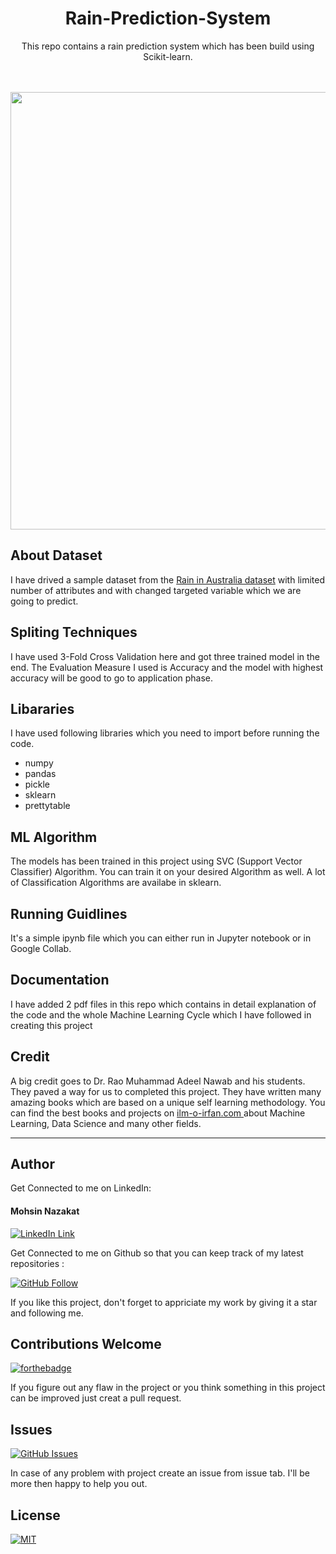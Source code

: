 <h1 align="center">Rain-Prediction-System</h1>
<p align="center"> This repo contains a rain prediction system which has been build using Scikit-learn.</p> <br> <br>

<a href="#">
  <div align="center">
    <img src="https://upload.wikimedia.org/wikipedia/commons/thumb/0/05/Scikit_learn_logo_small.svg/1200px-Scikit_learn_logo_small.svg.png" width='700'/>
  </div>
</a>

## About Dataset

I have drived a sample dataset from the <a href="https://www.kaggle.com/jsphyg/weather-dataset-rattle-package"> Rain in Australia dataset</a> with limited number of attributes and with changed targeted variable which we are going to predict.

## Spliting Techniques

I have used 3-Fold Cross Validation here and got three trained model in the end. The Evaluation Measure I used is Accuracy and the model with highest accuracy will be good to go to application phase.

## Libararies

I have used following libraries which you need to import before running the code.

- numpy
- pandas
- pickle
- sklearn
- prettytable

## ML Algorithm

The models has been trained in this project using SVC (Support Vector Classifier) Algorithm. You can train it on your desired Algorithm as well. A lot of Classification Algorithms are availabe in sklearn.

## Running Guidlines

It's a simple ipynb file which you can either run in Jupyter notebook or in Google Collab.

## Documentation

I have added 2 pdf files in this repo which contains in detail explanation of the code and the whole Machine Learning Cycle which I have followed in creating this project

## Credit

A big credit goes to Dr. Rao Muhammad Adeel Nawab and his students. They paved a way for us to completed this project. They have written many amazing books which are based on a unique self learning methodology. You can find the best books and projects on <a href="https://www.ilmoirfan.com">ilm-o-irfan.com </a> about Machine Learning, Data Science and many other fields.

---

## Author

Get Connected to me on LinkedIn:

#### Mohsin Nazakat

[![LinkedIn Link](https://img.shields.io/badge/Linkedin-Get%20Connected%20-blue)](https://www.linkedin.com/in/mohsinnazakat1)

Get Connected to me on Github so that you can keep track of my latest repositories :

[![GitHub Follow](https://img.shields.io/github/followers/mohsinnazakat1?style=social)](https://github.com/mohsinnazakat1)

If you like this project, don't forget to appriciate my work by giving it a star and following me.

## Contributions Welcome

[![forthebadge](https://forthebadge.com/images/badges/built-with-love.svg)](#)

If you figure out any flaw in the project or you think something in this project can be improved just creat a pull request.

## Issues

[![GitHub Issues](https://img.shields.io/github/issues/mohsinnazakat1/Rain-Prediction-System-K-Flod-Cross-Valiidation)](https://www.github.com/mohsinnazakat1/Rain-Prediction-System-K-Flod-Cross-Valiidation/issues)

In case of any problem with project create an issue from issue tab. I'll be more then happy to help you out.

## License

[![MIT](https://img.shields.io/github/license/mohsinnazakat1/Rain-Prediction-System-K-Flod-Cross-Valiidation)](../master/LICENSE)
